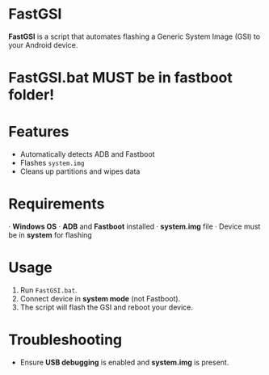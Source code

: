 # FastGSI

**FastGSI** is a script that automates flashing a Generic System Image (GSI) to your Android device.

# FastGSI.bat **MUST** be in fastboot folder!

# Features
- Automatically detects ADB and Fastboot
- Flashes `system.img`
- Cleans up partitions and wipes data

# Requirements
· **Windows OS**
· **ADB** and **Fastboot** installed
· **system.img** file
· Device must be in **system** for flashing

# Usage
1. Run `FastGSI.bat`.
2. Connect device in **system mode** (not Fastboot).
3. The script will flash the GSI and reboot your device.

# Troubleshooting
- Ensure **USB debugging** is enabled and **system.img** is present.
